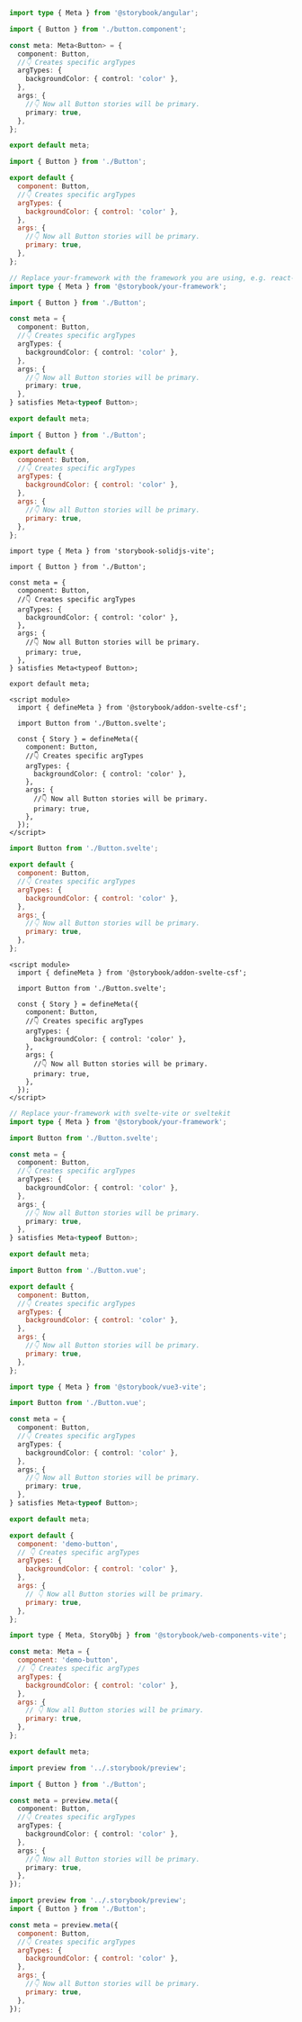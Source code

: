 ```ts filename="Button.stories.ts" renderer="angular" language="ts"
import type { Meta } from '@storybook/angular';

import { Button } from './button.component';

const meta: Meta<Button> = {
  component: Button,
  //👇 Creates specific argTypes
  argTypes: {
    backgroundColor: { control: 'color' },
  },
  args: {
    //👇 Now all Button stories will be primary.
    primary: true,
  },
};

export default meta;
```

```js filename="Button.stories.js|jsx" renderer="react" language="js" tabTitle="CSF 3"
import { Button } from './Button';

export default {
  component: Button,
  //👇 Creates specific argTypes
  argTypes: {
    backgroundColor: { control: 'color' },
  },
  args: {
    //👇 Now all Button stories will be primary.
    primary: true,
  },
};
```

```ts filename="Button.stories.ts|tsx" renderer="react" language="ts" tabTitle="CSF 3"
// Replace your-framework with the framework you are using, e.g. react-vite, nextjs, nextjs-vite, etc.
import type { Meta } from '@storybook/your-framework';

import { Button } from './Button';

const meta = {
  component: Button,
  //👇 Creates specific argTypes
  argTypes: {
    backgroundColor: { control: 'color' },
  },
  args: {
    //👇 Now all Button stories will be primary.
    primary: true,
  },
} satisfies Meta<typeof Button>;

export default meta;
```

```js filename="Button.stories.js|jsx" renderer="solid" language="js"
import { Button } from './Button';

export default {
  component: Button,
  //👇 Creates specific argTypes
  argTypes: {
    backgroundColor: { control: 'color' },
  },
  args: {
    //👇 Now all Button stories will be primary.
    primary: true,
  },
};
```

```tsx filename="Button.stories.ts|tsx" renderer="solid" language="ts"
import type { Meta } from 'storybook-solidjs-vite';

import { Button } from './Button';

const meta = {
  component: Button,
  //👇 Creates specific argTypes
  argTypes: {
    backgroundColor: { control: 'color' },
  },
  args: {
    //👇 Now all Button stories will be primary.
    primary: true,
  },
} satisfies Meta<typeof Button>;

export default meta;
```

```svelte filename="Button.stories.svelte" renderer="svelte" language="js" tabTitle="Svelte CSF"
<script module>
  import { defineMeta } from '@storybook/addon-svelte-csf';

  import Button from './Button.svelte';

  const { Story } = defineMeta({
    component: Button,
    //👇 Creates specific argTypes
    argTypes: {
      backgroundColor: { control: 'color' },
    },
    args: {
      //👇 Now all Button stories will be primary.
      primary: true,
    },
  });
</script>
```

```js filename="Button.stories.js" renderer="svelte" language="js" tabTitle="CSF"
import Button from './Button.svelte';

export default {
  component: Button,
  //👇 Creates specific argTypes
  argTypes: {
    backgroundColor: { control: 'color' },
  },
  args: {
    //👇 Now all Button stories will be primary.
    primary: true,
  },
};
```

```svelte filename="Button.stories.svelte" renderer="svelte" language="ts" tabTitle="Svelte CSF"
<script module>
  import { defineMeta } from '@storybook/addon-svelte-csf';

  import Button from './Button.svelte';

  const { Story } = defineMeta({
    component: Button,
    //👇 Creates specific argTypes
    argTypes: {
      backgroundColor: { control: 'color' },
    },
    args: {
      //👇 Now all Button stories will be primary.
      primary: true,
    },
  });
</script>
```

```ts filename="Button.stories.ts" renderer="svelte" language="ts" tabTitle="CSF"
// Replace your-framework with svelte-vite or sveltekit
import type { Meta } from '@storybook/your-framework';

import Button from './Button.svelte';

const meta = {
  component: Button,
  //👇 Creates specific argTypes
  argTypes: {
    backgroundColor: { control: 'color' },
  },
  args: {
    //👇 Now all Button stories will be primary.
    primary: true,
  },
} satisfies Meta<typeof Button>;

export default meta;
```

```js filename="Button.stories.js" renderer="vue" language="js"
import Button from './Button.vue';

export default {
  component: Button,
  //👇 Creates specific argTypes
  argTypes: {
    backgroundColor: { control: 'color' },
  },
  args: {
    //👇 Now all Button stories will be primary.
    primary: true,
  },
};
```

```ts filename="Button.stories.ts" renderer="vue" language="ts"
import type { Meta } from '@storybook/vue3-vite';

import Button from './Button.vue';

const meta = {
  component: Button,
  //👇 Creates specific argTypes
  argTypes: {
    backgroundColor: { control: 'color' },
  },
  args: {
    //👇 Now all Button stories will be primary.
    primary: true,
  },
} satisfies Meta<typeof Button>;

export default meta;
```

```js filename="Button.stories.js" renderer="web-components" language="js"
export default {
  component: 'demo-button',
  // 👇 Creates specific argTypes
  argTypes: {
    backgroundColor: { control: 'color' },
  },
  args: {
    // 👇 Now all Button stories will be primary.
    primary: true,
  },
};
```

```js filename="Button.stories.js" renderer="web-components" language="ts"
import type { Meta, StoryObj } from '@storybook/web-components-vite';

const meta: Meta = {
  component: 'demo-button',
  // 👇 Creates specific argTypes
  argTypes: {
    backgroundColor: { control: 'color' },
  },
  args: {
    // 👇 Now all Button stories will be primary.
    primary: true,
  },
};

export default meta;
```

```ts filename="Button.stories.ts|tsx" renderer="react" language="ts" tabTitle="CSF Next 🧪"
import preview from '../.storybook/preview';

import { Button } from './Button';

const meta = preview.meta({
  component: Button,
  //👇 Creates specific argTypes
  argTypes: {
    backgroundColor: { control: 'color' },
  },
  args: {
    //👇 Now all Button stories will be primary.
    primary: true,
  },
});
```

<!-- JS snippets still needed while providing both CSF 3 & Next -->

```js filename="Button.stories.js|jsx" renderer="react" language="js" tabTitle="CSF Next 🧪"
import preview from '../.storybook/preview';
import { Button } from './Button';

const meta = preview.meta({
  component: Button,
  //👇 Creates specific argTypes
  argTypes: {
    backgroundColor: { control: 'color' },
  },
  args: {
    //👇 Now all Button stories will be primary.
    primary: true,
  },
});
```

